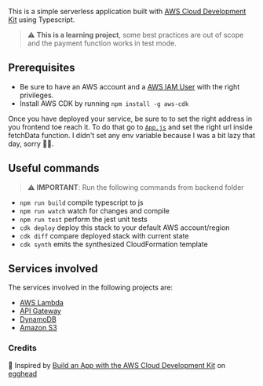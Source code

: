 This is a simple serverless application built with [AWS Cloud Development Kit](https://aws.amazon.com/cdk/) using Typescript.

> :warning: **This is a learning project**, some best practices are out of scope
> and the payment function works in test mode.

## Prerequisites

- Be sure to have an AWS account and a [AWS IAM User](https://docs.aws.amazon.com/IAM/latest/UserGuide/id_users_create.html) with the right privileges.
- Install AWS CDK by running `npm install -g aws-cdk`

Once you have deployed your service, be sure to to set the right address in you frontend toe reach it. To do that go to [`App.js`](./frontend/src/App.js) and set the right url inside fetchData function. I didn't set any env variable because I was a bit lazy that day, sorry 🙇🏻.

## Useful commands 

> :warning: **IMPORTANT**: Run the following commands from backend folder

 * `npm run build`   compile typescript to js
 * `npm run watch`   watch for changes and compile
 * `npm run test`    perform the jest unit tests
 * `cdk deploy`      deploy this stack to your default AWS account/region
 * `cdk diff`        compare deployed stack with current state
 * `cdk synth`       emits the synthesized CloudFormation template

## Services involved

The services involved in the following projects are:

- [AWS Lambda](https://aws.amazon.com/lambda/)
- [API Gateway](https://aws.amazon.com/api-gateway/)
- [DynamoDB](https://aws.amazon.com/dynamodb/)
- [Amazon S3](https://aws.amazon.com/s3/) 

### Credits
🥚 Inspired by [Build an App with the AWS Cloud Development Kit](https://egghead.io/courses/build-an-app-with-the-aws-cloud-development-kit) on [egghead](https://egghead.io/)

